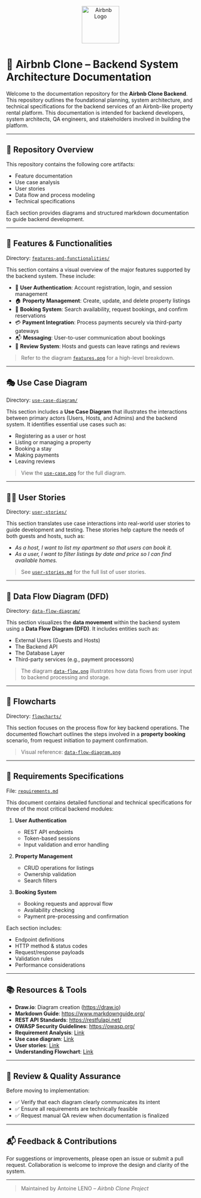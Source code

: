 <p align="center">
  <img src="https://upload.wikimedia.org/wikipedia/commons/thumb/6/69/Airbnb_Logo_Bélo.svg/2560px-Airbnb_Logo_Bélo.svg.png" alt="Airbnb Logo" width="100"/>
</p>

# 🏡 Airbnb Clone – Backend System Architecture Documentation

Welcome to the documentation repository for the **Airbnb Clone Backend**. This repository outlines the foundational planning, system architecture, and technical specifications for the backend services of an Airbnb-like property rental platform. This documentation is intended for backend developers, system architects, QA engineers, and stakeholders involved in building the platform.

---

## 📁 Repository Overview

This repository contains the following core artifacts:

- Feature documentation
- Use case analysis
- User stories
- Data flow and process modeling
- Technical specifications

Each section provides diagrams and structured markdown documentation to guide backend development.

---

## 🔧 Features & Functionalities

Directory: [`features-and-functionalities/`](./features-and-functionalities)

This section contains a visual overview of the major features supported by the backend system. These include:

- 🔐 **User Authentication**: Account registration, login, and session management
- 🏠 **Property Management**: Create, update, and delete property listings
- 📅 **Booking System**: Search availability, request bookings, and confirm reservations
- 💳 **Payment Integration**: Process payments securely via third-party gateways
- 📬 **Messaging**: User-to-user communication about bookings
- 🧾 **Review System**: Hosts and guests can leave ratings and reviews

> Refer to the diagram [`features.png`](./Airbnb_clone_backend_features_diagram.png) for a high-level breakdown.

---

## 🎭 Use Case Diagram

Directory: [`use-case-diagram/`](./use-case-diagram)

This section includes a **Use Case Diagram** that illustrates the interactions between primary actors (Users, Hosts, and Admins) and the backend system. It identifies essential use cases such as:

- Registering as a user or host
- Listing or managing a property
- Booking a stay
- Making payments
- Leaving reviews

> View the [`use-case.png`](./use-case-diagram/use-case.png) for the full diagram.

---

## 🧑‍💻 User Stories

Directory: [`user-stories/`](./user-stories)

This section translates use case interactions into real-world user stories to guide development and testing. These stories help capture the needs of both guests and hosts, such as:

- *As a host, I want to list my apartment so that users can book it.*
- *As a user, I want to filter listings by date and price so I can find available homes.*

> See [`user-stories.md`](./user-stories/user-stories.md) for the full list of user stories.

---

## 🔄 Data Flow Diagram (DFD)

Directory: [`data-flow-diagram/`](./data-flow-diagram)

This section visualizes the **data movement** within the backend system using a **Data Flow Diagram (DFD)**. It includes entities such as:

- External Users (Guests and Hosts)
- The Backend API
- The Database Layer
- Third-party services (e.g., payment processors)

> The diagram [`data-flow.png`](./data-flow-diagram/data-flow.png) illustrates how data flows from user input to backend processing and storage.

---

## 🔁 Flowcharts

Directory: [`flowcharts/`](./flowcharts)

This section focuses on the process flow for key backend operations. The documented flowchart outlines the steps involved in a **property booking** scenario, from request initiation to payment confirmation.

> Visual reference: [`data-flow-diagram.png`](./flowcharts/data-flow-diagram.png)

---

## 📄 Requirements Specifications

File: [`requirements.md`](./requirements.md)

This document contains detailed functional and technical specifications for three of the most critical backend modules:

1. **User Authentication**
   - REST API endpoints
   - Token-based sessions
   - Input validation and error handling

2. **Property Management**
   - CRUD operations for listings
   - Ownership validation
   - Search filters

3. **Booking System**
   - Booking requests and approval flow
   - Availability checking
   - Payment pre-processing and confirmation

Each section includes:
- Endpoint definitions
- HTTP method & status codes
- Request/response payloads
- Validation rules
- Performance considerations

---

## 📚 Resources & Tools

- **Draw.io**: Diagram creation (https://draw.io)
- **Markdown Guide**: https://www.markdownguide.org/
- **REST API Standards**: https://restfulapi.net/
- **OWASP Security Guidelines**: https://owasp.org/
- **Requirement Analysis**: [Link](https://stratoflow.com/requirements-analysis/)
- **Use case diagram**: [Link](https://www.visual-paradigm.com/guide/uml-unified-modeling-language/what-is-use-case-diagram/)
- **User stories**: [Link](https://www.mountaingoatsoftware.com/agile/user-stories)
- **Understanding Flowchart**: [Link](https://www.lucidchart.com/pages/what-is-a-flowchart-tutorial)


---

## 🧪 Review & Quality Assurance

Before moving to implementation:
- ✅ Verify that each diagram clearly communicates its intent
- ✅ Ensure all requirements are technically feasible
- ✅ Request manual QA review when documentation is finalized

---

## 📬 Feedback & Contributions

For suggestions or improvements, please open an issue or submit a pull request. Collaboration is welcome to improve the design and clarity of the system.

---

> Maintained by Antoine LENO – *Airbnb Clone Project*
